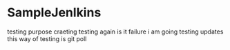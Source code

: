 # SampleJenlkins
testing purpose craeting
testing again is it failure i am going
testing updates
this way of testing is git poll


